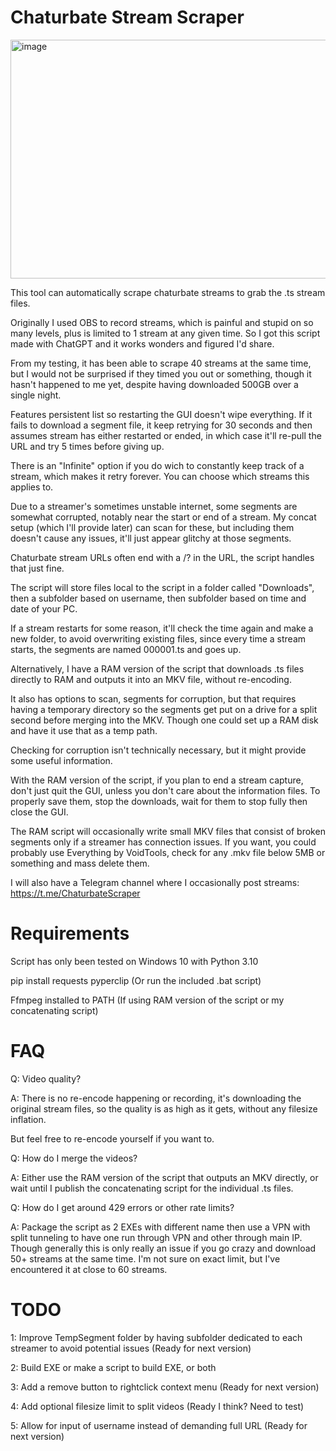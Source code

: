 # Chaturbate Stream Scraper
<img width="842" height="382" alt="image" src="https://github.com/user-attachments/assets/f066d17c-ea07-48e9-bc85-bc0a03647792" />

This tool can automatically scrape chaturbate streams to grab the .ts stream files.

Originally I used OBS to record streams, which is painful and stupid on so many levels, plus is limited to 1 stream at any given time. So I got this script made with ChatGPT and it works wonders and figured I'd share.

From my testing, it has been able to scrape 40 streams at the same time, but I would not be surprised if they timed you out or something, though it hasn't happened to me yet, despite having downloaded 500GB over a single night.

Features persistent list so restarting the GUI doesn't wipe everything. If it fails to download a segment file, it keep retrying for 30 seconds and then assumes stream has either restarted or ended, in which case it'll re-pull the URL and try 5 times before giving up.

There is an "Infinite" option if you do wich to constantly keep track of a stream, which makes it retry forever. You can choose which streams this applies to.

Due to a streamer's sometimes unstable internet, some segments are somewhat corrupted, notably near the start or end of a stream. My concat setup (which I'll provide later) can scan for these, but including them doesn't cause any issues, it'll just appear glitchy at those segments.

Chaturbate stream URLs often end with a /? in the URL, the script handles that just fine.

The script will store files local to the script in a folder called "Downloads", then a subfolder based on username, then subfolder based on time and date of your PC.

If a stream restarts for some reason, it'll check the time again and make a new folder, to avoid overwriting existing files, since every time a stream starts, the segments are named 000001.ts and goes up.

Alternatively, I have a RAM version of the script that downloads .ts files directly to RAM and outputs it into an MKV file, without re-encoding.

It also has options to scan, segments for corruption, but that requires having a temporary directory so the segments get put on a drive for a split second before merging into the MKV. Though one could set up a RAM disk and have it use that as a temp path.

Checking for corruption isn't technically necessary, but it might provide some useful information.

With the RAM version of the script, if you plan to end a stream capture, don't just quit the GUI, unless you don't care about the information files. To properly save them, stop the downloads, wait for them to stop fully then close the GUI.

The RAM script will occasionally write small MKV files that consist of broken segments only if a streamer has connection issues. If you want, you could probably use Everything by VoidTools, check for any .mkv file below 5MB or something and mass delete them.

I will also have a Telegram channel where I occasionally post streams: https://t.me/ChaturbateScraper


# Requirements
Script has only been tested on Windows 10 with Python 3.10

pip install requests pyperclip (Or run the included .bat script)

Ffmpeg installed to PATH (If using RAM version of the script or my concatenating script)


# FAQ
Q: Video quality?

A: There is no re-encode happening or recording, it's downloading the original stream files, so the quality is as high as it gets, without any filesize inflation.

But feel free to re-encode yourself if you want to.

Q: How do I merge the videos?

A: Either use the RAM version of the script that outputs an MKV directly, or wait until I publish the concatenating script for the individual .ts files.

Q: How do I get around 429 errors or other rate limits?

A: Package the script as 2 EXEs with different name then use a VPN with split tunneling to have one run through VPN and other through main IP.
Though generally this is only really an issue if you go crazy and download 50+ streams at the same time. I'm not sure on exact limit, but I've encountered it at close to 60 streams.


# TODO
1: Improve TempSegment folder by having subfolder dedicated to each streamer to avoid potential issues (Ready for next version)

2: Build EXE or make a script to build EXE, or both

3: Add a remove button to rightclick context menu (Ready for next version)

4: Add optional filesize limit to split videos (Ready I think? Need to test)

5: Allow for input of username instead of demanding full URL (Ready for next version)
